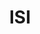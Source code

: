 ---
title: ISI
member_url: https://www.isicrunch.com/
geographies: ["Worldwide", "France"]
based: ["France"]
ig: [""] 
services: ["services provided"] 
tags: [""]
categories: ["Technology providers"]
summary: "a company developing backend tools for creating accessible fixed-layout EPUBs (mainly textbooks) from PDF files."
press:
active: true
layout: post
showReadTime: false
showDate: false
permalink: ""
date: 
featureImage: ""
--- 